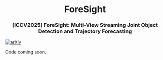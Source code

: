 <div align="center">
<h1>ForeSight</h1>
<h3>[ICCV2025] ForeSight: Multi-View Streaming Joint Object Detection and Trajectory Forecasting</h3>
</div>

[![arXiv](https://img.shields.io/badge/arXiv-Paper-<COLOR>.svg)](https://arxiv.org/abs/2508.07089)

Code coming soon.
